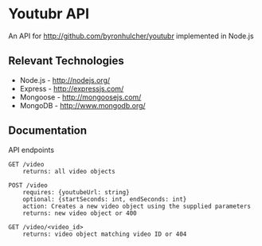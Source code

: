 # Youtubr API

An API for http://github.com/byronhulcher/youtubr implemented in Node.js

## Relevant Technologies
* Node.js - http://nodejs.org/
* Express - http://expressjs.com/
* Mongoose - http://mongoosejs.com/
* MongoDB - http://www.mongodb.org/

## Documentation
API endpoints
```
GET /video
	returns: all video objects

POST /video
	requires: {youtubeUrl: string}
	optional: {startSeconds: int, endSeconds: int}
	action: Creates a new video object using the supplied parameters
	returns: new video object or 400

GET /video/<video_id>
	returns: video object matching video ID or 404
```
